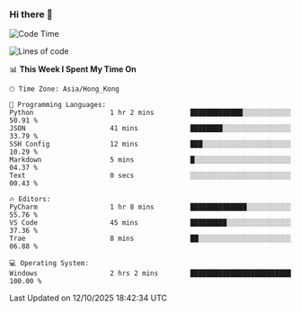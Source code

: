 ### Hi there 👋

<!--
**RoiexLee/RoiexLee** is a ✨ _special_ ✨ repository because its `README.md` (this file) appears on your GitHub profile.

Here are some ideas to get you started:

- 🔭 I’m currently working on ...
- 🌱 I’m currently learning ...
- 👯 I’m looking to collaborate on ...
- 🤔 I’m looking for help with ...
- 💬 Ask me about ...
- 📫 How to reach me: ...
- 😄 Pronouns: ...
- ⚡ Fun fact: ...
-->

<!--START_SECTION:waka-->
![Code Time](http://img.shields.io/badge/Code%20Time-1%2C230%20hrs%2059%20mins-blue)

![Lines of code](https://img.shields.io/badge/From%20Hello%20World%20I%27ve%20Written-41.6%20thousand%20lines%20of%20code-blue)

📊 **This Week I Spent My Time On** 

```text
🕑︎ Time Zone: Asia/Hong_Kong

💬 Programming Languages: 
Python                   1 hr 2 mins         █████████████░░░░░░░░░░░░   50.91 % 
JSON                     41 mins             ████████░░░░░░░░░░░░░░░░░   33.79 % 
SSH Config               12 mins             ███░░░░░░░░░░░░░░░░░░░░░░   10.29 % 
Markdown                 5 mins              █░░░░░░░░░░░░░░░░░░░░░░░░   04.37 % 
Text                     0 secs              ░░░░░░░░░░░░░░░░░░░░░░░░░   00.43 % 

🔥 Editors: 
PyCharm                  1 hr 8 mins         ██████████████░░░░░░░░░░░   55.76 % 
VS Code                  45 mins             █████████░░░░░░░░░░░░░░░░   37.36 % 
Trae                     8 mins              ██░░░░░░░░░░░░░░░░░░░░░░░   06.88 % 

💻 Operating System: 
Windows                  2 hrs 2 mins        █████████████████████████   100.00 % 
```


 Last Updated on 12/10/2025 18:42:34 UTC
<!--END_SECTION:waka-->
